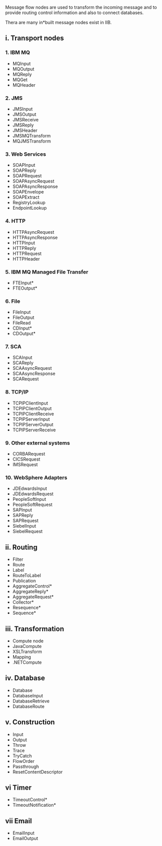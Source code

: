 Message flow nodes are used to transform the incoming message and to provide routing control information and also to connect databases.

Thera are many in*built message nodes exist in IIB.

## i. Transport nodes

### 1. IBM MQ

* MQInput
* MQOutput
* MQReply
* MQGet
* MQHeader

### 2. JMS

* JMSInput
* JMSOutput
* JMSReceive
* JMSReply
* JMSHeader
* JMSMQTransform
* MQJMSTransform

### 3. Web Services

* SOAPInput
* SOAPReply
* SOAPRequest
* SOAPAsyncRequest
* SOAPAsyncResponse
* SOAPEnvelope
* SOAPExtract
* RegistryLookup
* EndpointLookup

### 4. HTTP

* HTTPAsyncRequest
* HTTPAsyncResponse
* HTTPInput
* HTTPReply
* HTTPRequest
* HTTPHeader

### 5. IBM MQ Managed File Transfer

* FTEInput*
* FTEOutput*

### 6. File

* FileInput
* FileOutput
* FileRead
* CDInput*
* CDOutput*

### 7. SCA

* SCAInput
* SCAReply
* SCAAsyncRequest
* SCAAsyncResponse
* SCARequest

### 8. TCP/IP

* TCPIPClientInput
* TCPIPClientOutput
* TCPIPClientReceive
* TCPIPServerInput
* TCPIPServerOutput
* TCPIPServerReceive

### 9. Other external systems

* CORBARequest
* CICSRequest
* IMSRequest

### 10. WebSphere Adapters

* JDEdwardsInput
* JDEdwardsRequest
* PeopleSoftInput
* PeopleSoftRequest
* SAPInput
* SAPReply
* SAPRequest
* SiebelInput
* SiebelRequest

## ii. Routing

* Filter
* Route
* Label
* RouteToLabel
* Publication
* AggregateControl*
* AggregateReply*
* AggregateRequest*
* Collector*
* Resequence*
* Sequence*

## iii. Transformation

* Compute node
* JavaCompute
* XSLTransform
* Mapping
* .NETCompute

## iv. Database

* Database
* DatabaseInput
* DatabaseRetrieve
* DatabaseRoute

## v. Construction

* Input
* Output
* Throw
* Trace
* TryCatch
* FlowOrder
* Passthrough
* ResetContentDescriptor         

## vi Timer

* TimeoutControl*
* TimeoutNotification*

## vii Email

* EmailInput
* EmailOutput

